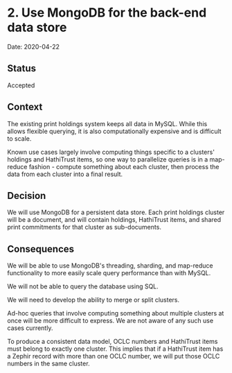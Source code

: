 # 2. Use MongoDB for the back-end data store

Date: 2020-04-22

## Status

Accepted

## Context

The existing print holdings system keeps all data in MySQL. While this allows
flexible querying, it is also computationally expensive and is difficult to
scale.

Known use cases largely involve computing things specific to a clusters'
holdings and HathiTrust items, so one way to parallelize queries is in a
map-reduce fashion - compute something about each cluster, then process the
data from each cluster into a final result.

## Decision

We will use MongoDB for a persistent data store. Each print holdings cluster
will be a document, and will contain holdings, HathiTrust items, and shared
print commitments for that cluster as sub-documents.

## Consequences

We will be able to use MongoDB's threading, sharding, and map-reduce
functionality to more easily scale query performance than with MySQL.

We will not be able to query the database using SQL.

We will need to develop the ability to merge or split clusters.

Ad-hoc queries that involve computing something about multiple clusters at once
will be more difficult to express. We are not aware of any such use cases
currently.

To produce a consistent data model, OCLC numbers and HathiTrust items must
belong to exactly one cluster. This implies that if a HathiTrust item has
a Zephir record with more than one OCLC number, we will put those OCLC 
numbers in the same cluster.
